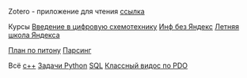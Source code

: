 Zotero - приложение для чтения [ссылка](https://www.youtube.com/watch?v=rkfJqSjKF60&t=1798s)

Курсы
[Введение в цифровую схемотехнику](https://intuit.ru/studies/courses/104/104/info)
[Инф без Яндекс](https://youtube.com/playlist?list=PLQfolpjf5pQIbNjAWD01p46aNjp5CNulI&si=gWQ8jwbBwapJpqf2)
[Летняя школа Яндекса](https://yandex.ru/yaintern/schools/open-lectures#tab-2)

[План по питону](https://docs.google.com/document/d/1N-SxSRbe5eaV3z4BEknNVB1G7EKgtfdgVmTyy-q95fY/edit)
[Парсинг](https://www.youtube.com/watch?v=lOfm04oLD1U)


Всё
[с++](http://www.youtube.com/@softwaredevelopment884)
[Задачи Python](http://www.youtube.com/@Vershinin_Roman)
[SQL](https://vndv.github.io/LearningSQL/#/resourses/why)
[Классный видос по PDO](https://www.youtube.com/watch?v=_xLkdtEvbWQ)

